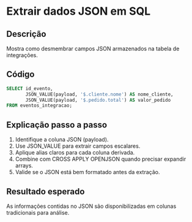 # Extrair dados JSON em SQL

## Descrição
Mostra como desmembrar campos JSON armazenados na tabela de integrações.

## Código
```sql
SELECT id_evento,
       JSON_VALUE(payload, '$.cliente.nome') AS nome_cliente,
       JSON_VALUE(payload, '$.pedido.total') AS valor_pedido
FROM eventos_integracao;
```

## Explicação passo a passo
1. Identifique a coluna JSON (payload).
2. Use JSON_VALUE para extrair campos escalares.
3. Aplique alias claros para cada coluna derivada.
4. Combine com CROSS APPLY OPENJSON quando precisar expandir arrays.
5. Valide se o JSON está bem formatado antes da extração.

## Resultado esperado
As informações contidas no JSON são disponibilizadas em colunas tradicionais para análise.
